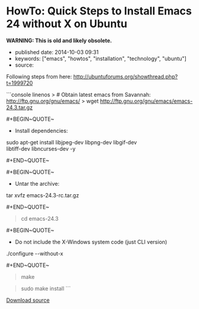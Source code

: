 HowTo: Quick Steps to Install Emacs 24 without X on Ubuntu
==========================================================

**WARNING: This is old and likely obsolete.**

-   published date: 2014-10-03 09:31
-   keywords: \[\"emacs\", \"howtos\", \"installation\", \"technology\", \"ubuntu\"\]
-   source:

Following steps from here: <http://ubuntuforums.org/showthread.php?t=1999720>

\`\`\`console linenos \> \# Obtain latest emacs from Savannah: <http://ftp.gnu.org/gnu/emacs/> \> wget <http://ftp.gnu.org/gnu/emacs/emacs-24.3.tar.gz>

\#+BEGIN~QUOTE~

-   Install dependencies:

sudo apt-get install libjpeg-dev libpng-dev libgif-dev\
libtiff-dev libncurses-dev -y

\#+END~QUOTE~

\#+BEGIN~QUOTE~

-   Untar the archive:

tar xvfz emacs-24.3-rc.tar.gz

\#+END~QUOTE~

> cd emacs-24.3

\#+BEGIN~QUOTE~

-   Do not include the X-Windows system code (just CLI version)

./configure --without-x

\#+END~QUOTE~

> make

> sudo make install \`\`\`

[Download source](file:///downloads/install-emacs-24-without-x-on-ubuntu.txt)
